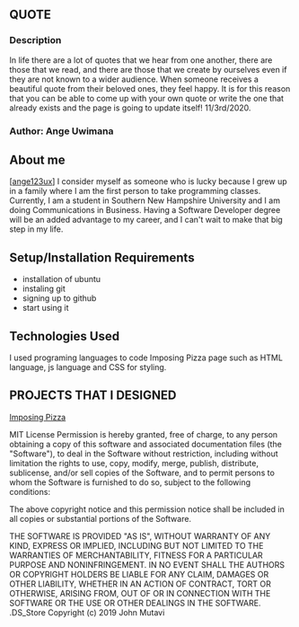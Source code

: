 ## QUOTE

### Description
In life there are a lot of quotes that we hear from one another, there are those that we read, and there are those that we create by ourselves even if they are not known to a wider audience. When someone receives a beautiful quote from their beloved ones, they feel happy. It is for this reason that you can be able to come up with your own quote or write the one that already exists and the page is going to update itself!
11/3rd/2020.

### Author: Ange Uwimana

## About me
[[ange123ux](https://github.com/ange123ux/imposing-pizza)]
I consider myself as someone who is lucky because I grew up in a family where I am the first person to take programming classes. Currently, I am a student in Southern New Hampshire University and I am doing Communications in Business. Having a Software Developer degree will be an added advantage to my career, and I can't wait to make that big step in my life. 

## Setup/Installation Requirements

* installation of ubuntu
* instaling git
* signing up to github 
* start using it
## Technologies Used
I used programing languages to code Imposing Pizza page such as HTML language, js language and CSS for styling.

  ## PROJECTS THAT I DESIGNED
[Imposing Pizza](https://ange123ux.github.io/imposing-pizza/)

MIT License
Permission is hereby granted, free of charge, to any person obtaining a copy
of this software and associated documentation files (the "Software"), to deal
in the Software without restriction, including without limitation the rights
to use, copy, modify, merge, publish, distribute, sublicense, and/or sell
copies of the Software, and to permit persons to whom the Software is
furnished to do so, subject to the following conditions:

The above copyright notice and this permission notice shall be included in all
copies or substantial portions of the Software.

THE SOFTWARE IS PROVIDED "AS IS", WITHOUT WARRANTY OF ANY KIND, EXPRESS OR
IMPLIED, INCLUDING BUT NOT LIMITED TO THE WARRANTIES OF MERCHANTABILITY,
FITNESS FOR A PARTICULAR PURPOSE AND NONINFRINGEMENT. IN NO EVENT SHALL THE
AUTHORS OR COPYRIGHT HOLDERS BE LIABLE FOR ANY CLAIM, DAMAGES OR OTHER
LIABILITY, WHETHER IN AN ACTION OF CONTRACT, TORT OR OTHERWISE, ARISING FROM,
OUT OF OR IN CONNECTION WITH THE SOFTWARE OR THE USE OR OTHER DEALINGS IN THE
SOFTWARE.
.DS_Store
Copyright (c) 2019 John Mutavi